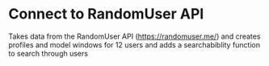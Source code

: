 # Connect to RandomUser API

Takes data from the RandomUser API (https://randomuser.me/) and creates profiles
    and model windows for 12 users and adds a searchabiblity function to search through users
